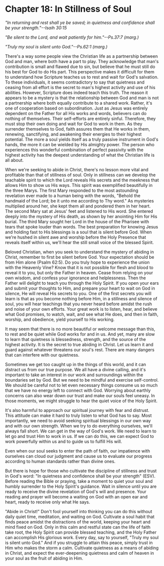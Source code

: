 # Chapter 18: In Stillness of Soul

_"In returning and rest shall ye be saved; in quietness and confidence shall be your strength."--Isaih 30:15_

_"Be silent to the Lord, and wait patiently for him."--Ps.37:7 (marg.)_

_"Truly my soul is silent unto God."--Ps.62:1 (marg.)_

There's a way some people view the Christian life as a partnership between God and man, where both have a part to play. They acknowledge that man's contribution is small and flawed due to sin, but believe that he must still do his best for God to do His part. This perspective makes it difficult for them to understand how Scripture teaches us to rest and wait for God's salvation. To these individuals, it seems contradictory to say that quietness and ceasing from all effort is the secret to man's highest activity and use of his abilities. However, Scripture does indeed teach this truth. The reason it appears to be a mystery is that the relationship between God and man is not a partnership where both equally contribute to a shared work. Rather, it's one of cooperation based on subordination. Just as Jesus was entirely dependent on the Father for all His works and words, believers can do nothing of themselves. Their self-efforts are entirely sinful. Therefore, they must stop their own doing and wait for God to work in them. As they surrender themselves to God, faith assures them that He works in them, renewing, sanctifying, and awakening their energies to their highest potential. The more a soul yields itself as a truly passive instrument in God's hands, the more it can be wielded by His almighty power. The person who experiences this wonderful combination of perfect passivity with the highest activity has the deepest understanding of what the Christian life is all about.

When we're seeking to abide in Christ, there's no lesson more vital and profitable than that of stillness of soul. Only in stillness can we develop the teachable spirit to which the Lord reveals His secrets and the meekness that allows Him to show us His ways. This spirit was exemplified beautifully in the three Marys. The first Mary responded to the most astounding revelation ever made to a human being with the words, "Behold the handmaid of the Lord; be it unto me according to Thy word." As mysteries multiplied around her, she kept them all and pondered them in her heart. The second Mary sat at Jesus' feet and listened to His word. She entered deeply into the mystery of His death, as shown by her anointing Him for His burial. The third Mary sought her Lord in the house of the Pharisee with tears that spoke louder than words. The best preparation for knowing Jesus and holding fast to His blessings is a soul that is silent before God. When we're hushed in silent awe and worship before the Holy Presence that reveals itself within us, we'll hear the still small voice of the blessed Spirit.

Beloved Christian, when you seek to understand the mystery of abiding in Christ, remember to first be silent before God. Your expectation should be from Him alone (Psalm 62:5). Do you truly hope to experience the union with the Heavenly Vine? Know that it is not possible for flesh and blood to reveal it to you, but only the Father in heaven. Cease from relying on your own wisdom, and confess your ignorance and helplessness. Then the Father will delight to teach you through the Holy Spirit. If you open your ears and submit your thoughts to Him, and prepare your heart to wait on God in silence, He will reveal His secrets to you. One of the first secrets you will learn is that as you become nothing before Him, in a stillness and silence of soul, you will hear teachings that you never heard before amidst the rush and noise of your own efforts. Your great work is to listen, hear, and believe what God promises, to watch, wait, and see what He does, and then in faith, worship, and obedience, yield yourself to His working.

It may seem that there is no more beautiful or welcome message than this, to rest and be quiet while God works for and in us. And yet, many are slow to learn that quietness is blessedness, strength, and the source of the highest activity. It is the secret to true abiding in Christ. Let us learn it and guard against whatever threatens our soul's rest. There are many dangers that can interfere with our quietness.

Sometimes we get too caught up in the things of this world, and it can distract us from our true purpose. We all have a divine calling, and it's important to take an interest in our work and surroundings within the boundaries set by God. But we need to be mindful and exercise self-control. We should be careful not to let even necessary things consume us so much that we have no energy left to connect with God. Worrying about earthly concerns can also wear down our trust and make our souls feel uneasy. In those moments, we might struggle to hear the quiet voice of the Holy Spirit.

It's also harmful to approach our spiritual journey with fear and distrust. This attitude can make it hard to truly listen to what God has to say. Most importantly, we need to avoid seeking spiritual blessings in our own way and with our own strength. When we try to do everything ourselves, we'll always fall short. We can get in the way of God's work. We need to learn to let go and trust Him to work in us. If we can do this, we can expect God to work powerfully within us and to guide us to fulfill His will.

Even when our soul seeks to enter the path of faith, our impatience with ourselves can cloud our judgment and cause us to evaluate our progress according to human standards rather than divine ones.

But there is hope for those who cultivate the discipline of stillness and trust in God's word: "In quietness and confidence shall be your strength" (ESV). Before reading the Bible or praying, take a moment to quiet your soul and humbly surrender to the Holy Spirit's guidance. Wait in silence until you are ready to receive the divine revelation of God's will and presence. Your reading and prayer will become a waiting on God with an open ear and heart, ready to receive only what He says.

"Abide in Christ!" Don't fool yourself into thinking you can do this without daily quiet time, meditation, and waiting on God. Cultivate a soul habit that finds peace amidst the distractions of the world, keeping your heart and mind fixed on God. Only in this calm and restful state can the life of faith take root, the Holy Spirit can provide blessed teaching, and the Holy Father can accomplish His glorious work. Every day, say to yourself, "Truly my soul is silent unto God." And if you struggle to attain this peace, simply trust in Him who makes the storm a calm. Cultivate quietness as a means of abiding in Christ, and expect the ever-deepening quietness and calm of heaven in your soul as the fruit of abiding in Him.
